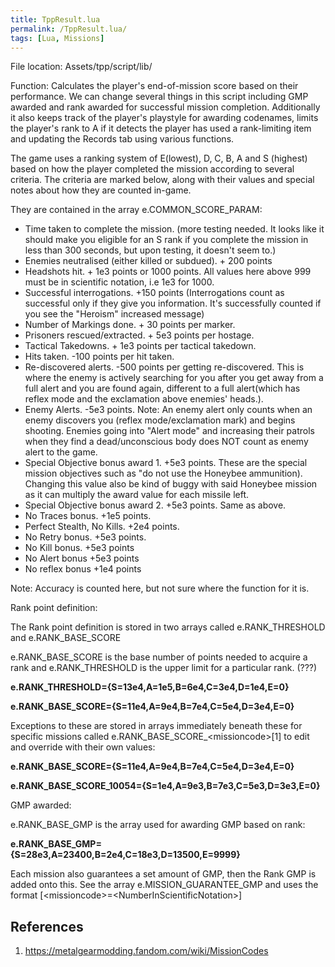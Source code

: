 ```yaml
---
title: TppResult.lua
permalink: /TppResult.lua/
tags: [Lua, Missions]
---
```


File location: Assets/tpp/script/lib/

Function: Calculates the player's end-of-mission score based on their
performance. We can change several things in this script including GMP
awarded and rank awarded for successful mission completion. Additionally
it also keeps track of the player's playstyle for awarding codenames,
limits the player's rank to A if it detects the player has used a
rank-limiting item and updating the Records tab using various functions.

The game uses a ranking system of E(lowest), D, C, B, A and S (highest)
based on how the player completed the mission according to several
criteria. The criteria are marked below, along with their values and
special notes about how they are counted in-game.

They are contained in the array e.COMMON_SCORE_PARAM:

  - Time taken to complete the mission. (more testing needed. It looks
    like it should make you eligible for an S rank if you complete the
    mission in less than 300 seconds, but upon testing, it doesn't seem
    to.)
  - Enemies neutralised (either killed or subdued). + 200 points
  - Headshots hit. + 1e3 points or 1000 points. All values here above
    999 must be in scientific notation, i.e 1e3 for 1000.
  - Successful interrogations. +150 points (Interrogations count as
    successful only if they give you information. It's successfully
    counted if you see the "Heroism" increased message)
  - Number of Markings done. + 30 points per marker.
  - Prisoners rescued/extracted. + 5e3 points per hostage.
  - Tactical Takedowns. + 1e3 points per tactical takedown.
  - Hits taken. -100 points per hit taken.
  - Re-discovered alerts. -500 points per getting re-discovered. This is
    where the enemy is actively searching for you after you get away
    from a full alert and you are found again, different to a full
    alert(which has reflex mode and the exclamation above enemies'
    heads.).
  - Enemy Alerts. -5e3 points. Note: An enemy alert only counts when an
    enemy discovers you (reflex mode/exclamation mark) and begins
    shooting. Enemies going into "Alert mode" and increasing their
    patrols when they find a dead/unconscious body does NOT count as
    enemy alert to the game.
  - Special Objective bonus award 1. +5e3 points. These are the special
    mission objectives such as "do not use the Honeybee ammunition).
    Changing this value also be kind of buggy with said Honeybee mission
    as it can multiply the award value for each missile left.
  - Special Objective bonus award 2. +5e3 points. Same as above.
  - No Traces bonus. +1e5 points.
  - Perfect Stealth, No Kills. +2e4 points.
  - No Retry bonus. +5e3 points.
  - No Kill bonus. +5e3 points
  - No Alert bonus +5e3 points
  - No reflex bonus +1e4 points

Note: Accuracy is counted here, but not sure where the function for it
is.

Rank point definition:

The Rank point definition is stored in two arrays called
e.RANK_THRESHOLD and e.RANK_BASE_SCORE

e.RANK_BASE_SCORE is the base number of points needed to acquire a
rank and e.RANK_THRESHOLD is the upper limit for a particular rank.
(???)

**e.RANK_THRESHOLD={S=13e4,A=1e5,B=6e4,C=3e4,D=1e4,E=0}**

**e.RANK_BASE_SCORE={S=11e4,A=9e4,B=7e4,C=5e4,D=3e4,E=0}**

Exceptions to these are stored in arrays immediately beneath these for
specific missions called e.RANK_BASE_SCORE_\<missioncode\>\[1\] to edit
and override with their own values:

**e.RANK_BASE_SCORE={S=11e4,A=9e4,B=7e4,C=5e4,D=3e4,E=0}**

**e.RANK_BASE_SCORE_10054={S=1e4,A=9e3,B=7e3,C=5e3,D=3e3,E=0}**

GMP awarded:

e.RANK_BASE_GMP is the array used for awarding GMP based on rank:

**e.RANK_BASE_GMP={S=28e3,A=23400,B=2e4,C=18e3,D=13500,E=9999}**

Each mission also guarantees a set amount of GMP, then the Rank GMP is
added onto this. See the array e.MISSION_GUARANTEE_GMP and uses the
format \[\<missioncode\>=\<NumberInScientificNotation\>\]

## References

1.  <https://metalgearmodding.fandom.com/wiki/MissionCodes>

